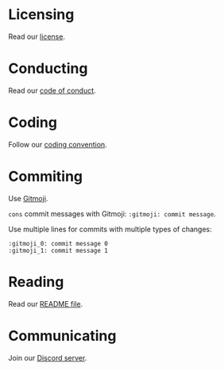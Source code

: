 # Licensing
Read our [license](LICENSE).

# Conducting
Read our [code of conduct](CODE_OF_CONDUCT.md).

# Coding
Follow our [coding convention](https://github.com/bbatsov/clojure-style-guide).

# Commiting
Use [Gitmoji](https://gitmoji.carloscuesta.me/).

`cons` commit messages with Gitmoji: `:gitmoji: commit message`.

Use multiple lines for commits with multiple types of changes:
```
:gitmoji_0: commit message 0
:gitmoji_1: commit message 1
```

# Reading
Read our [README file](README.md).

# Communicating
Join our [Discord server](https://discord.gg/HYFtgkB).
